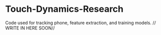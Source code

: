 # Touch-Dynamics-Research
Code used for tracking phone, feature extraction, and training models.
// WRITE IN HERE SOON//

